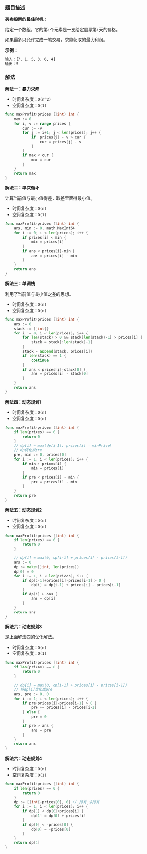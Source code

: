 ### 题目描述

**买卖股票的最佳时机：**

给定一个数组，它的第`i`个元素是一支给定股票第`i`天的价格。

如果最多只允许完成一笔交易，求能获取的最大利润。

**示例：**

```bash
输入：[7, 1, 5, 3, 6, 4]
输出：5
```

### 解法

**解法一：暴力求解**

- 时间复杂度：`O(n^2)`
- 空间复杂度：`O(1)`

```go
func maxProfit(prices []int) int {
	max := 0
	for i, v := range prices {
		cur := -v
		for j := i+1; j < len(prices); j++ {
			if  prices[j] - v > cur {
				cur = prices[j] - v
			}
		}
		if max < cur {
			max = cur
		}
	}
	return max
}
```

**解法二：单次循环**

计算当前值与最小值得差，取差里面得最小值。

- 时间复杂度：`O(n)`
- 空间复杂度：`O(1)`

```go
func maxProfit(prices []int) int {
	ans, min := 0, math.MaxInt64
	for i := 0; i < len(prices); i++ {
		if prices[i] < min {
			min = prices[i]
		}
		if ans < prices[i]-min {
			ans = prices[i] - min
		}
	}
	return ans
}
```

**解法三：单调栈**

利用了当前值与最小值之差的思想。

- 时间复杂度：`O(n)`
- 空间复杂度：`O(n)`

```go
func maxProfit(prices []int) int {
	ans := 0
	stack := []int{}
	for i := 0; i < len(prices); i++ {
		for len(stack) > 0 && stack[len(stack)-1] > prices[i] {
			stack = stack[:len(stack)-1]
		}
		stack = append(stack, prices[i])
		if len(stack) == 1 {
			continue
		}
		if ans < prices[i]-stack[0] {
			ans = prices[i] - stack[0]
		}
	}
	return ans
}
```

**解法四：动态规划1**

- 时间复杂度：`O(n)`
- 空间复杂度：`O(n)`

```go
func maxProfit(prices []int) int {
	if len(prices) == 0 {
		return 0
	}
	// dp[i] = max(dp[i-1], prices[i] - minPrice)
	// dp优化成pre
	pre, min := 0, prices[0]
	for i := 1; i < len(prices); i++ {
		if min > prices[i] {
			min = prices[i]
		}
		if pre < prices[i] - min {
			pre = prices[i] - min
		}
	}
	return pre
}
```

**解法五：动态规划2**

- 时间复杂度：`O(n)`
- 空间复杂度：`O(n)`

```go
func maxProfit(prices []int) int {
	if len(prices) == 0 {
		return 0
	}

	// dp[i] = max(0, dp[i-1] + prices[i] - prices[i-1])
	ans := 0
	dp := make([]int, len(prices))
	dp[0] = 0
	for i := 1; i < len(prices); i++ {
		if dp[i-1]+prices[i]-prices[i-1] > 0 {
			dp[i] = dp[i-1] + prices[i] - prices[i-1]
		}
		if dp[i] > ans {
			ans = dp[i]
		}
	}
	return ans
}
```

**解法六：动态规划3**

是上面解法四的优化解法。

- 时间复杂度：`O(n)`
- 空间复杂度：`O(1)`

```go
func maxProfit(prices []int) int {
	if len(prices) == 0 {
		return 0
	}

	// dp[i] = max(0, dp[i-1] + prices[i] - prices[i-1])
	// 将dp[i]优化成pre
	ans, pre := 0, 0
	for i := 1; i < len(prices); i++ {
		if pre+prices[i]-prices[i-1] > 0 {
			pre += prices[i] - prices[i-1]
		} else {
			pre = 0
		}
		if pre > ans {
			ans = pre
		}
	}
	return ans
}
```

**解法六：动态规划4**

- 时间复杂度：`O(n)`
- 空间复杂度：`O(1)`

```go
func maxProfit(prices []int) int {
	if len(prices) == 0 {
		return 0
	}
	dp := []int{-prices[0], 0} // 持有 未持有
	for i := 1; i < len(prices); i++ {
		if dp[1] < dp[0]+prices[i] {
			dp[1] = dp[0] + prices[i]
		}
		if dp[0] < -prices[0] {
			dp[0] = -prices[0]
		}
	}
	return dp[1]
}
```